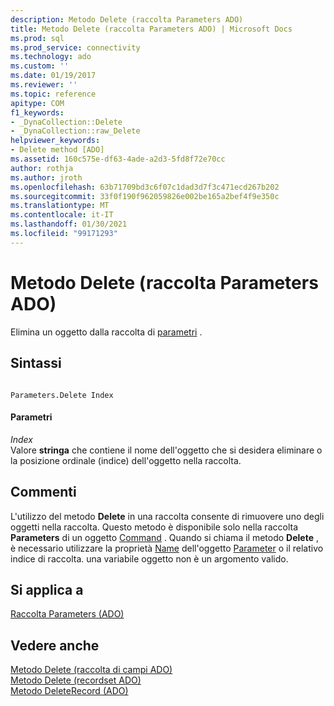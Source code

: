 ```yaml
---
description: Metodo Delete (raccolta Parameters ADO)
title: Metodo Delete (raccolta Parameters ADO) | Microsoft Docs
ms.prod: sql
ms.prod_service: connectivity
ms.technology: ado
ms.custom: ''
ms.date: 01/19/2017
ms.reviewer: ''
ms.topic: reference
apitype: COM
f1_keywords:
- _DynaCollection::Delete
- _DynaCollection::raw_Delete
helpviewer_keywords:
- Delete method [ADO]
ms.assetid: 160c575e-df63-4ade-a2d3-5fd8f72e70cc
author: rothja
ms.author: jroth
ms.openlocfilehash: 63b71709bd3c6f07c1dad3d7f3c471ecd267b202
ms.sourcegitcommit: 33f0f190f962059826e002be165a2bef4f9e350c
ms.translationtype: MT
ms.contentlocale: it-IT
ms.lasthandoff: 01/30/2021
ms.locfileid: "99171293"
---
```

# <a name="delete-method-ado-parameters-collection"></a>Metodo Delete (raccolta Parameters ADO)
Elimina un oggetto dalla raccolta di [parametri](../../../ado/reference/ado-api/parameters-collection-ado.md) .  
  
## <a name="syntax"></a>Sintassi  
  
```  
  
Parameters.Delete Index  
```  
  
#### <a name="parameters"></a>Parametri  
 *Index*  
 Valore **stringa** che contiene il nome dell'oggetto che si desidera eliminare o la posizione ordinale (indice) dell'oggetto nella raccolta.  
  
## <a name="remarks"></a>Commenti  
 L'utilizzo del metodo **Delete** in una raccolta consente di rimuovere uno degli oggetti nella raccolta. Questo metodo è disponibile solo nella raccolta **Parameters** di un oggetto [Command](../../../ado/reference/ado-api/command-object-ado.md) . Quando si chiama il metodo **Delete** , è necessario utilizzare la proprietà [Name](../../../ado/reference/ado-api/name-property-ado.md) dell'oggetto [Parameter](../../../ado/reference/ado-api/parameter-object.md) o il relativo indice di raccolta. una variabile oggetto non è un argomento valido.  
  
## <a name="applies-to"></a>Si applica a  
 [Raccolta Parameters (ADO)](../../../ado/reference/ado-api/parameters-collection-ado.md)  
  
## <a name="see-also"></a>Vedere anche  
 [Metodo Delete (raccolta di campi ADO)](../../../ado/reference/ado-api/delete-method-ado-fields-collection.md)   
 [Metodo Delete (recordset ADO)](../../../ado/reference/ado-api/delete-method-ado-recordset.md)   
 [Metodo DeleteRecord (ADO)](../../../ado/reference/ado-api/deleterecord-method-ado.md)

